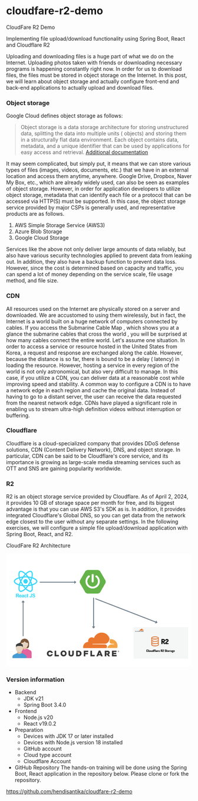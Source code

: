 # cloudfare-r2-demo
CloudFare R2 Demo

Implementing file upload/download functionality using Spring Boot, React and Cloudflare R2

Uploading and downloading files is a huge part of what we do on the Internet. Uploading photos taken with friends or
downloading necessary programs is happening constantly right now. In order for us to download files, the files must be
stored in object storage on the Internet.
In this post, we will learn about object storage and actually configure front-end and back-end applications to actually
upload and download files.

### Object storage

Google Cloud defines object storage as follows:
> Object storage is a data storage architecture for storing unstructured data, splitting the data into multiple units (
> objects)
> and storing them in a structurally flat data environment. Each object contains data, metadata, and a unique identifier
> that can be used by applications for easy access and
> retrieval. [Additional documentation](https://cloud.google.com/learn/what-is-object-storage?hl=en)

It may seem complicated, but simply put, it means that we can store various types of files (images, videos, documents,
etc.)
that we have in an external location and access them anytime, anywhere. Google Drive, Dropbox, Naver My Box, etc.,
which are already widely used, can also be seen as examples of object storage. However, in order for application
developers to utilize object storage,
metadata that can identify each file or a protocol that can be accessed via HTTP(S) must be supported. In this case, the
object storage service provided by major CSPs is generally used, and representative products are as follows.

1. AWS Simple Storage Service (AWS3)
2. Azure Blob Storage
3. Google Cloud Storage

Services like the above not only deliver large amounts of data reliably, but also have various security technologies
applied to prevent data from leaking out. In addition, they also have a backup function to prevent data loss. However,
since the cost is determined based on capacity and traffic, you can spend a lot of money depending on the service scale,
file usage method, and file size.

### CDN

All resources used on the Internet are physically stored on a server and downloaded. We are accustomed to using them
wirelessly, but in fact, the Internet is a world built on a huge network of computers connected by cables. If you access
the Submarine Cable Map , which shows you at a glance the submarine cables that cross the world , you will be surprised
at how many cables connect the entire world.
Let's assume one situation. In order to access a service or resource hosted in the United States from Korea, a request
and response are exchanged along the cable. However, because the distance is so far, there is bound to be a delay (
latency) in loading the resource. However, hosting a service in every region of the world is not only astronomical, but
also very difficult to manage. In this case, if you utilize a CDN, you can deliver data at a reasonable cost while
improving speed and stability.
A common way to configure a CDN is to have a network edge in each region and cache the original data. Instead of having
to go to a distant server, the user can receive the data requested from the nearest network edge. CDNs have played a
significant role in enabling us to stream ultra-high definition videos without interruption or buffering.

### Cloudflare

Cloudflare is a cloud-specialized company that provides DDoS defense solutions, CDN (Content Delivery Network), DNS, and
object storage. In particular, CDN can be said to be Cloudflare's core service, and its importance is growing as
large-scale media streaming services such as OTT and SNS are gaining popularity worldwide.

### R2

R2 is an object storage service provided by Cloudflare. As of April 2, 2024, it provides 10 GB of storage space per
month for free, and its biggest advantage is that you can use AWS S3's SDK as is. In addition, it provides integrated
Cloudflare's Global DNS, so you can get data from the network edge closest to the user without any separate settings. In
the following exercises, we will configure a simple file upload/download application with Spring Boot, React, and R2.

CloudFare R2 Architecture

![CloudFare Architecture](img/arch.png "CloudFare Architecture")

### Version information

* Backend
    * JDK v21
    * Spring Boot 3.4.0
* Frontend
    * Node.js v20
    * React v19.0.2
* Preparation
    * Devices with JDK 17 or later installed
    * Devices with Node.js version 18 installed
    * GitHub account
    * Cloud type account
    * Cloudflare Account
* GitHub Repository
  The hands-on training will be done using the Spring Boot, React application in the repository below. Please clone or
  fork the repository.

https://github.com/hendisantika/cloudfare-r2-demo

